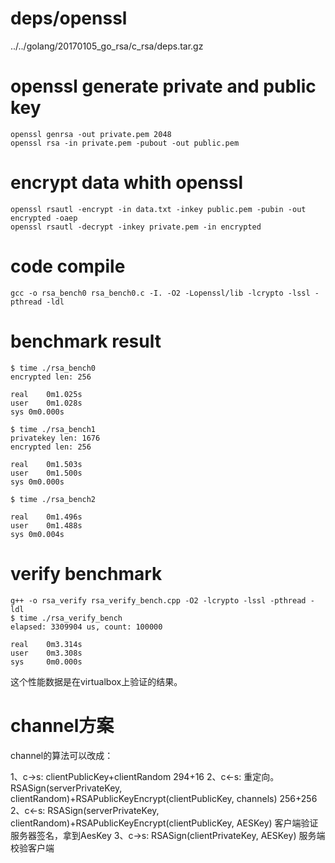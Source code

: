 # deps/openssl

../../golang/20170105_go_rsa/c_rsa/deps.tar.gz

# openssl generate private and public key

```
openssl genrsa -out private.pem 2048
openssl rsa -in private.pem -pubout -out public.pem
```

# encrypt data whith openssl

```
openssl rsautl -encrypt -in data.txt -inkey public.pem -pubin -out encrypted -oaep
openssl rsautl -decrypt -inkey private.pem -in encrypted
```

# code compile

```
gcc -o rsa_bench0 rsa_bench0.c -I. -O2 -Lopenssl/lib -lcrypto -lssl -pthread -ldl
```

# benchmark result

```
$ time ./rsa_bench0 
encrypted len: 256

real	0m1.025s
user	0m1.028s
sys	0m0.000s

$ time ./rsa_bench1
privatekey len: 1676
encrypted len: 256

real	0m1.503s
user	0m1.500s
sys	0m0.000s

$ time ./rsa_bench2

real	0m1.496s
user	0m1.488s
sys	0m0.004s
```

# verify benchmark

```
g++ -o rsa_verify rsa_verify_bench.cpp -O2 -lcrypto -lssl -pthread -ldl
$ time ./rsa_verify_bench
elapsed: 3309904 us, count: 100000

real   	0m3.314s
user   	0m3.308s
sys    	0m0.000s
```
这个性能数据是在virtualbox上验证的结果。

# channel方案

channel的算法可以改成：

1、c->s: clientPublicKey+clientRandom 294+16
2、c<-s: 重定向。RSASign(serverPrivateKey, clientRandom)+RSAPublicKeyEncrypt(clientPublicKey, channels) 256+256
2、c<-s: RSASign(serverPrivateKey, clientRandom)+RSAPublicKeyEncrypt(clientPublicKey, AESKey) 客户端验证服务器签名，拿到AesKey
3、c->s: RSASign(clientPrivateKey, AESKey) 服务端校验客户端
